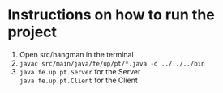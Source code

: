 # Instructions on how to run the project

1. Open src/hangman in the terminal
2. `javac src/main/java/fe/up/pt/*.java -d ../../../bin`
3. `java fe.up.pt.Server` for the Server <br>
`java fe.up.pt.Client` for the Client
